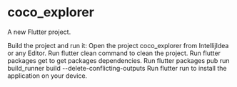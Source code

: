 # coco_explorer

A new Flutter project.

Build the project and run it:
    Open the project coco_explorer from IntellijIdea or any Editor.
    Run flutter clean command to clean the project.
    Run flutter packages get to get packages dependencies.
    Run flutter packages pub run build_runner build --delete-conflicting-outputs
    Run flutter run to install the application on your device.

